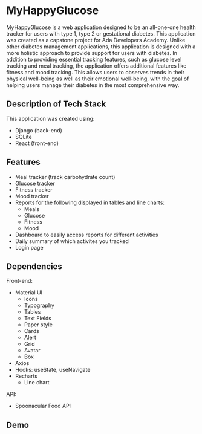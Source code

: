 # MyHappyGlucose

MyHappyGlucose is a web application designed to be an all-one-one health tracker for users with type 1, type 2 or gestational diabetes. This application was created as a capstone project for Ada Developers Academy. Unlike other diabetes management applications, this application is designed with a more holistic approach to provide support for users with diabetes. In addition to providing essential tracking features, such as glucose level tracking and meal tracking, the application offers additional features like fitness and mood tracking. This allows users to observes trends in their physical well-being as well as their emotional well-being, with the goal of helping users manage their diabetes in the most comprehensive way. 

## Description of Tech Stack
This application was created using:
- Django (back-end)
- SQLite
- React (front-end)

## Features
- Meal tracker (track carbohydrate count)
- Glucose tracker
- Fitness tracker
- Mood tracker
- Reports for the following displayed in tables and line charts:
  - Meals
  - Glucose
  - Fitness
  - Mood
- Dashboard to easily access reports for different activities
- Daily summary of which activites you tracked
- Login page

## Dependencies
Front-end:
- Material UI 
  - Icons
  - Typography
  - Tables
  - Text Fields
  - Paper style
  - Cards
  - Alert
  - Grid
  - Avatar
  - Box
- Axios
- Hooks: useState, useNavigate
- Recharts
  - Line chart

API:
- Spoonacular Food API

## Demo
